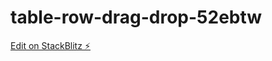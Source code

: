 # table-row-drag-drop-52ebtw

[Edit on StackBlitz ⚡️](https://stackblitz.com/edit/table-row-drag-drop-52ebtw)